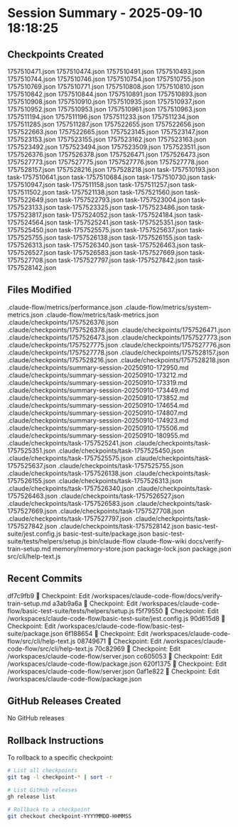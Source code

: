 # Session Summary - 2025-09-10 18:18:25

## Checkpoints Created
1757510471.json
1757510474.json
1757510491.json
1757510493.json
1757510744.json
1757510746.json
1757510754.json
1757510755.json
1757510769.json
1757510771.json
1757510808.json
1757510810.json
1757510842.json
1757510844.json
1757510891.json
1757510893.json
1757510908.json
1757510910.json
1757510935.json
1757510937.json
1757510952.json
1757510953.json
1757510961.json
1757510963.json
1757511194.json
1757511196.json
1757511233.json
1757511234.json
1757511285.json
1757511287.json
1757522655.json
1757522656.json
1757522663.json
1757522665.json
1757523145.json
1757523147.json
1757523153.json
1757523155.json
1757523162.json
1757523163.json
1757523492.json
1757523494.json
1757523509.json
1757523511.json
1757526376.json
1757526378.json
1757526471.json
1757526473.json
1757527773.json
1757527775.json
1757527776.json
1757527778.json
1757528157.json
1757528216.json
1757528218.json
task-1757510193.json
task-1757510641.json
task-1757510684.json
task-1757510730.json
task-1757510947.json
task-1757511158.json
task-1757511257.json
task-1757511502.json
task-1757521138.json
task-1757521560.json
task-1757522649.json
task-1757522793.json
task-1757523004.json
task-1757523133.json
task-1757523325.json
task-1757523486.json
task-1757523817.json
task-1757524052.json
task-1757524184.json
task-1757524564.json
task-1757525241.json
task-1757525351.json
task-1757525450.json
task-1757525575.json
task-1757525637.json
task-1757525755.json
task-1757526138.json
task-1757526155.json
task-1757526313.json
task-1757526340.json
task-1757526463.json
task-1757526527.json
task-1757526583.json
task-1757527669.json
task-1757527708.json
task-1757527797.json
task-1757527842.json
task-1757528142.json

## Files Modified
.claude-flow/metrics/performance.json
.claude-flow/metrics/system-metrics.json
.claude-flow/metrics/task-metrics.json
.claude/checkpoints/1757526376.json
.claude/checkpoints/1757526378.json
.claude/checkpoints/1757526471.json
.claude/checkpoints/1757526473.json
.claude/checkpoints/1757527773.json
.claude/checkpoints/1757527775.json
.claude/checkpoints/1757527776.json
.claude/checkpoints/1757527778.json
.claude/checkpoints/1757528157.json
.claude/checkpoints/1757528216.json
.claude/checkpoints/1757528218.json
.claude/checkpoints/summary-session-20250910-172950.md
.claude/checkpoints/summary-session-20250910-173212.md
.claude/checkpoints/summary-session-20250910-173319.md
.claude/checkpoints/summary-session-20250910-173449.md
.claude/checkpoints/summary-session-20250910-173852.md
.claude/checkpoints/summary-session-20250910-174654.md
.claude/checkpoints/summary-session-20250910-174807.md
.claude/checkpoints/summary-session-20250910-174923.md
.claude/checkpoints/summary-session-20250910-175506.md
.claude/checkpoints/summary-session-20250910-180955.md
.claude/checkpoints/task-1757525241.json
.claude/checkpoints/task-1757525351.json
.claude/checkpoints/task-1757525450.json
.claude/checkpoints/task-1757525575.json
.claude/checkpoints/task-1757525637.json
.claude/checkpoints/task-1757525755.json
.claude/checkpoints/task-1757526138.json
.claude/checkpoints/task-1757526155.json
.claude/checkpoints/task-1757526313.json
.claude/checkpoints/task-1757526340.json
.claude/checkpoints/task-1757526463.json
.claude/checkpoints/task-1757526527.json
.claude/checkpoints/task-1757526583.json
.claude/checkpoints/task-1757527669.json
.claude/checkpoints/task-1757527708.json
.claude/checkpoints/task-1757527797.json
.claude/checkpoints/task-1757527842.json
.claude/checkpoints/task-1757528142.json
basic-test-suite/jest.config.js
basic-test-suite/package.json
basic-test-suite/tests/helpers/setup.js
bin/claude-flow
claude-flow-wiki
docs/verify-train-setup.md
memory/memory-store.json
package-lock.json
package.json
src/cli/help-text.js

## Recent Commits
df7c9fb9 🔖 Checkpoint: Edit /workspaces/claude-code-flow/docs/verify-train-setup.md
a3ab9a6a 🔖 Checkpoint: Edit /workspaces/claude-code-flow/basic-test-suite/tests/helpers/setup.js
f5f79550 🔖 Checkpoint: Edit /workspaces/claude-code-flow/basic-test-suite/jest.config.js
90d615d8 🔖 Checkpoint: Edit /workspaces/claude-code-flow/basic-test-suite/package.json
6f188654 🔖 Checkpoint: Edit /workspaces/claude-code-flow/src/cli/help-text.js
08749671 🔖 Checkpoint: Edit /workspaces/claude-code-flow/src/cli/help-text.js
70c82969 🔖 Checkpoint: Edit /workspaces/claude-code-flow/server.json
cc605053 🔖 Checkpoint: Edit /workspaces/claude-code-flow/package.json
620f1375 🔖 Checkpoint: Edit /workspaces/claude-code-flow/server.json
0af1e822 🔖 Checkpoint: Edit /workspaces/claude-code-flow/package.json

## GitHub Releases Created
No GitHub releases

## Rollback Instructions
To rollback to a specific checkpoint:
```bash
# List all checkpoints
git tag -l checkpoint-* | sort -r

# List GitHub releases
gh release list

# Rollback to a checkpoint
git checkout checkpoint-YYYYMMDD-HHMMSS
```
